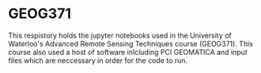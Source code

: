 # GEOG371
This respistory holds the jupyter notebooks used in the University of Waterloo's Advanced Remote Sensing Techniques course (GEOG371). 
This course also used a host of software inlcluding PCI GEOMATICA and input files which are neccessary in order for the code to run. 
